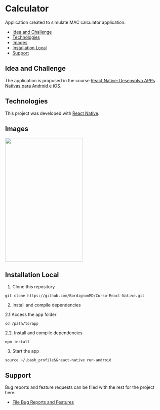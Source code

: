 # Calculator

Application created to simulate MAC calculator application.

  * [Idea and Challenge](#Idea-and-Challenge)
  * [Technologies](#Technologies)
  * [Images](#Images)
  * [Installation Local](#Installation-Local)
  * [Support](#Support)

## Idea and Challenge

  The application is proposed in the course <a href="https://www.udemy.com/share/101Waw3@viyGN5mDAvs7buisoVoAKc7jlxNH1V72fd5gzjG3kgKFXPle09Oj0pO2FlKuqBx3/" target="_ublank">React Native: Desenvolva APPs Nativas para Android e iOS</a>.

## Technologies

This project was developed with [React Native](https://reactnative.dev/).

## Images

<img src="https://user-images.githubusercontent.com/33905274/223108552-6ca6dc75-4d1a-4460-9f96-f8d3cd1b260f.png" width="250" height="400">

## Installation Local

1. Clone this repository

```
git clone https://github.com/BordignonMD/Curso-React-Native.git
```

2. Install and compile dependencies

2.1 Access the app folder

```
cd /path/to/app
```

2.2. Install and compile dependencies

```
npm install
```

3. Start the app

```
source ~/.bash_profile&&react-native run-android
```

## Support

Bug reports and feature requests can be filed with the rest for the project here:

  * [File Bug Reports and Features](https://github.com/BordignonMD/Curso-React-Native/issues)
